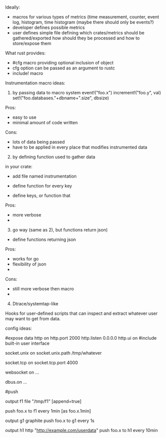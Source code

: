 Ideally:

 - macros for various types of metrics (time measurement, counter, event log, histogram, time histogram
   (maybe there should only be events?)
 - developer defines possible metrics
 - user defines simple file defining which crates/metrics should be gathered/exported
   how should they be processed and how to store/expose them
 

What rust provides:

  - #cfg macro providing optional inclusion of object
  - cfg option can be passed as an argument to rustc
  - include! macro

Instrumentation macro ideas:


1) by passing data to macro system
event!("foo.x")
increment!("foo.y", val)
set!("foo.databases."+dbname+".size",  dbsize)


Pros:

 - easy to use
 - minimal amount of code written

Cons:

 - lots of data being passed
 - have to be applied in every place that modifies instrumented data


2) by defining function used to gather data

in your crate:

 - add file named instrumentation 

 - define function for every key
 - define keys, or function that

Pros:

 - more verbose
 - 


3) go way (same as 2), but functions return json)


 - define functions returning json

Pros:

 - works for go
 - flexibility of json
 - 

Cons:

 - still more verbose then macro
 - 

4) Dtrace/systemtap-like

  Hooks for user-defined scripts that can inspect and extract
  whatever user may want to get from data.



config ideas:

#expose data
http on
http.port 2000
http.listen 0.0.0.0
http.ui on #include built-in user interface

socket.unix on
socket.unix.path /tmp/whatever

socket.tcp on
socket.tcp.port 4000


websocket on
...

dbus.on
...

#push

output f1 file "/tmp/f1" [append=true]

push foo.x to f1 every 1min [as foo.x.1min]


output g1 graphite 
push foo.x to g1 every 1s

output h1 http "http://example.com/userdata"
push foo.x to h1 every 10min
